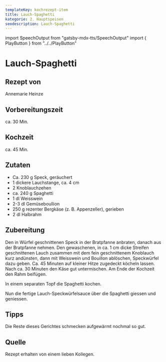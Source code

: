 ```yaml
---
templateKey: kochrezept-item
title: Lauch-Spaghetti
kategorie: 2. Hauptspeisen
seodescription: Lauch-Spaghetti
---
```

import SpeechOutput from "gatsby-mdx-tts/SpeechOutput"
import { PlayButton } from "../../PlayButton"

<SpeechOutput id="kochrezept-annemarie-heinze-lauch-spaghetti" customPlayButton={PlayButton}>

# Lauch-Spaghetti

## Rezept von

Annemarie Heinze

## Vorbereitungszeit

ca. 30 Min.

## Kochzeit
 
ca. 45 Min. 

## Zutaten
- Ca. 230 g Speck, geräuchert
- 1 dickere Lauchstange, ca. 4 cm
- 2 Knoblauchzehen
- ca. 240 g Spaghetti
- 1 dl Weisswein
- 2-3 dl Gemüseboullion
- 250 g rezenter Bergkäse (z. B. Appenzeller), gerieben 
- 2 dl Halbrahm 


## Zubereitung
Den in Würfel geschnittenen Speck in der Bratpfanne anbraten, danach aus der Bratpfanne nehmen. Den gewaschenen, in ca. 1 cm dicke Streifen geschnittenen Lauch zusammen mit dem fein geschnittenem Knoblauch kurz andünsten, dann mit Weisswein und Bouillon ablöschen, Speckwürfel dazu geben. Ca. 45 Minuten auf kleiner Hitze zugedeckt köcheln lassen. Nach ca. 30 Minuten den  Käse gut untermischen. Am Ende der Kochzeit den Rahm beifügen. 

In einem separaten Topf die Spaghetti kochen.

Nun die fertige Lauch-Speckwürfelsauce über die Spaghetti giessen und geniessen.

## Tipps
Die Reste dieses Gerichtes schmecken aufgewärmt nochmal so gut. 



## Quelle
Rezept erhalten von einem lieben Kollegen. 

</SpeechOutput>